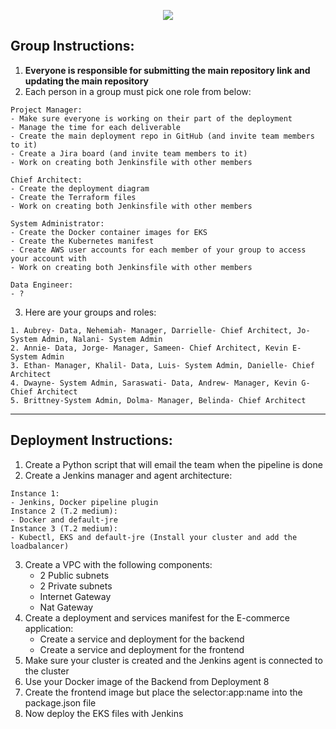 <p align="center">
<img src="https://github.com/kura-labs-org/kuralabs_deployment_1/blob/main/Kuralogo.png">
</p>

## Group Instructions:
1. **Everyone is responsible for submitting the main repository link and updating the main repository**  
2. Each person in a group must pick one role from below:
```
Project Manager:
- Make sure everyone is working on their part of the deployment
- Manage the time for each deliverable
- Create the main deployment repo in GitHub (and invite team members to it)
- Create a Jira board (and invite team members to it)
- Work on creating both Jenkinsfile with other members

Chief Architect:
- Create the deployment diagram
- Create the Terraform files
- Work on creating both Jenkinsfile with other members

System Administrator:
- Create the Docker container images for EKS
- Create the Kubernetes manifest
- Create AWS user accounts for each member of your group to access your account with
- Work on creating both Jenkinsfile with other members

Data Engineer:
- ?

```
3. Here are your groups and roles:
```
1. Aubrey- Data, Nehemiah- Manager, Darrielle- Chief Architect, Jo- System Admin, Nalani- System Admin
2. Annie- Data, Jorge- Manager, Sameen- Chief Architect, Kevin E- System Admin
3. Ethan- Manager, Khalil- Data, Luis- System Admin, Danielle- Chief Architect
4. Dwayne- System Admin, Saraswati- Data, Andrew- Manager, Kevin G- Chief Architect
5. Brittney-System Admin, Dolma- Manager, Belinda- Chief Architect

```

*********************************************************************************************************************************************************************
## Deployment Instructions:

1. Create a Python script that will email the team when the pipeline is done
2. Create a Jenkins manager and agent architecture:
```
Instance 1:
- Jenkins, Docker pipeline plugin
Instance 2 (T.2 medium):
- Docker and default-jre 
Instance 3 (T.2 medium):
- Kubectl, EKS and default-jre (Install your cluster and add the loadbalancer)
```
3. Create a VPC with the following components:
    - 2 Public subnets
    - 2 Private subnets
    - Internet Gateway
    - Nat Gateway  
4. Create a deployment and services manifest for the E-commerce application:
    - Create a service and deployment for the backend
    - Create a service and deployment for the frontend     
6. Make sure your cluster is created and the Jenkins agent is connected to the cluster
7. Use your Docker image of the Backend from Deployment 8
8. Create the frontend image but place the selector:app:name into the package.json file
9. Now deploy the EKS files with Jenkins


